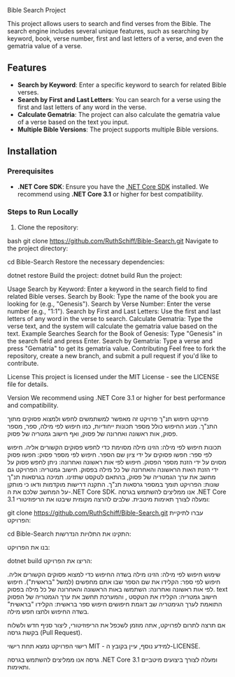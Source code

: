  Bible Search Project

This project allows users to search and find verses from the Bible. The search engine includes several unique features, such as searching by keyword, book, verse number, first and last letters of a verse, and even the gematria value of a verse.

## Features
- **Search by Keyword**: Enter a specific keyword to search for related Bible verses.
- **Search by First and Last Letters**: You can search for a verse using the first and last letters of any word in the verse.
- **Calculate Gematria**: The project can also calculate the gematria value of a verse based on the text you input.
- **Multiple Bible Versions**: The project supports multiple Bible versions.

## Installation

### Prerequisites
- **.NET Core SDK**: Ensure you have the [.NET Core SDK](https://dotnet.microsoft.com/download) installed. We recommend using **.NET Core 3.1** or higher for best compatibility.

### Steps to Run Locally
1. Clone the repository:
   
bash
   git clone https://github.com/RuthSchiff/Bible-Search.git
Navigate to the project directory:

cd Bible-Search
Restore the necessary dependencies:

dotnet restore
Build the project:
dotnet build
Run the project:

Usage
Search by Keyword: Enter a keyword in the search field to find related Bible verses.
Search by Book: Type the name of the book you are looking for (e.g., "Genesis").
Search by Verse Number: Enter the verse number (e.g., "1:1").
Search by First and Last Letters: Use the first and last letters of any word in the verse to search.
Calculate Gematria: Type the verse text, and the system will calculate the gematria value based on the text.
Example Searches
Search for the Book of Genesis: Type "Genesis" in the search field and press Enter.
Search by Gematria: Type a verse and press "Gematria" to get its gematria value.
Contributing
Feel free to fork the repository, create a new branch, and submit a pull request if you'd like to contribute.

License
This project is licensed under the MIT License - see the LICENSE file for details.

Version
We recommend using .NET Core 3.1 or higher for best performance and compatibility.

פרויקט חיפוש תנ"ך
פרויקט זה מאפשר למשתמשים לחפש ולמצוא פסוקים מתוך התנ"ך. מנוע החיפוש כולל מספר תכונות ייחודיות, כמו חיפוש לפי מילה, ספר, מספר פסוק, אות ראשונה ואחרונה של פסוק, ואף חישוב גמטריה של פסוק.

תכונות
חיפוש לפי מילה: הזינו מילה מסוימת כדי לחפש פסוקים הקשורים אליה.
חיפוש לפי ספר: חפשו פסוקים על ידי ציון שם הספר.
חיפוש לפי מספר פסוק: חפשו פסוק מסוים על ידי הזנת מספר הפסוק.
חיפוש לפי אות ראשונה ואחרונה: ניתן לחפש פסוק על ידי הזנת האות הראשונה והאחרונה של כל מילה בפסוק.
חישוב גמטריה: הפרויקט גם מחשב את ערך הגמטריה של פסוק, בהתאם לטקסט שתזינו.
תמיכה בגרסאות תנ"ך שונות: הפרויקט תומך במספר גרסאות תנ"ך.
התקנה
דרישות מוקדמות
ודאו כי מותקן על המחשב שלכם את ה-.NET Core SDK. אנו ממליצים להשתמש בגרסה .NET Core 3.1 ומעלה לצורך תאימות מיטבית.
שלבים להרצה מקומית
שיבטו את הריפוזיטורי:

git clone https://github.com/RuthSchiff/Bible-Search.git
עברו לתיקיית הפרויקט:

cd Bible-Search
התקינו את התלויות הנדרשות:

בנו את הפרויקט:

dotnet build
הריצו את הפרויקט:

שימוש
חיפוש לפי מילה: הזינו מילה בשדה החיפוש כדי למצוא פסוקים הקשורים אליה.
חיפוש לפי ספר: הקלידו את שם הספר שבו אתם מחפשים (למשל "בראשית").
חיפוש לפי אות ראשונה ואחרונה: השתמשו באות הראשונה והאחרונה של כל מילה בפסוק.
text חישוב גמטריה: הקלידו את הטקסט , והמערכת תחשב את ערך הגמטריה של הפסוק התואמת לערך הגימטריה שב 
דוגמת חיפושים
חיפוש ספר בראשית: הקלידו "בראשית" בשדה החיפוש ולחצו חפש מילה.

אם תרצה לתרום לפרויקט, אתה מוזמן לשכפל את הריפוזיטורי, ליצור סניף חדש ולשלוח בקשת גרסה (Pull Request).

רישוי
הפרויקט נמצא תחת רישוי MIT - למידע נוסף, עיין בקובץ ה-LICENSE.

גרסה
אנו ממליצים להשתמש בגרסה .NET Core 3.1 ומעלה לצורך ביצועים מיטביים ותאימות.

